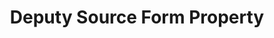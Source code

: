 ---
# -------------------------- #
#     USING THIS TEMPLATE    #
# -------------------------- #

## NEED HELP USING THIS TEMPLATE? SEE:
## https://docs-about-stitch-docs.netlify.com/reference/connect-templates/destination-form-property/
## FOR INSTRUCTIONS & REFERENCE INFO


# -------------------------- #
#        CONTENT TYPE        #
# -------------------------- #

product-type: "connect"
content-type: "api-form"
form-type: "source"
key: "source-form-properties-deputy-object"


# -------------------------- #
#        OBJECT INFO         #
# -------------------------- #

title: "Deputy Source Form Property"
api-type: "platform.deputy"
display-name: "Deputy"

source-type: "saas"
docs-name: "deputy"


# -------------------------- #
#       FORM PROPERTIES      #
# -------------------------- #

uses-start-date: true

# -------------------------- #
#       OAUTH PROPERTIES     #
# -------------------------- #

oauth-link: "https://www.deputy.com/api-doc/API/Authentication"

oauth-description: ""

oauth-attributes:
  - name: "client_id"
    type: "string"
    required: true
    credential: false
    description: |
      Your {{ form-property.display-name }} OAuth application's client ID.
    value: "<YOUR_{{ form-property.display-name | upcase }}_OAUTH_CLIENT_ID>"

  - name: "client_secret"
    type: "string"
    required: true
    credential: true
    description: |
      Your {{ form-property.display-name }} OAuth application's client secret.
    value: "<YOUR_{{ form-property.display-name | upcase }}_OAUTH_CLIENT_SECRET>"

  - name: "domain"
    type: "string"
    required: true
    credential: false
    description: |
      The {{ form-property.display-name }} subdomain of the user authorizing the connection.
    value: "your-deputy-subdomain.na.deputy.com"

  - name: "redirect_uri"
    type: "string"
    required: true
    credential: false
    description: |
      A URL where {{ form-property.display-name }} will forward the user with access credentials for your application.
    value: "https://your-deputy-app.com/app/"

  - name: "refresh_token"
    type: "string"
    required: true
    credential: true
    description: |
      A long-lived token, used to generate new {{ form-property.display-name }} access tokens when old ones expire.
    value: "<REFRESH_TOKEN>"
---